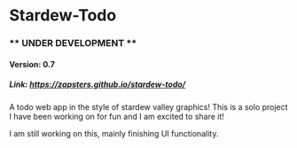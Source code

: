 # Stardew-Todo

### ** UNDER DEVELOPMENT **

#### Version: 0.7

##### Link: https://zapsters.github.io/stardew-todo/

A todo web app in the style of stardew valley graphics! This is a solo project I have been working on for fun and I am excited to share it!

I am still working on this, mainly finishing UI functionality.
